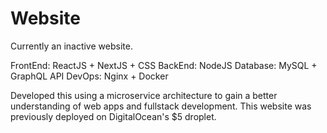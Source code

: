 # Website

Currently an inactive website.

FrontEnd: ReactJS + NextJS + CSS
BackEnd: NodeJS
Database: MySQL + GraphQL API
DevOps: Nginx + Docker

Developed this using a microservice architecture to gain a better understanding of web apps and fullstack development. This website was previously deployed on DigitalOcean's $5 droplet.
